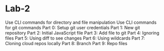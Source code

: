 # Lab-2
Use CLI commands for directory and file manipulation Use CLI commands for git commands Part 0: Setup git user credentials Part 1: New git repository Part 2: Initial JavaScript file Part 3: Add file to git Part 4: Ignoring files Part 5: Using diff to see changes Part 6: Using wildcards Part 7: Cloning cloud repos locally Part 8: Branch Part 9: Repo files
